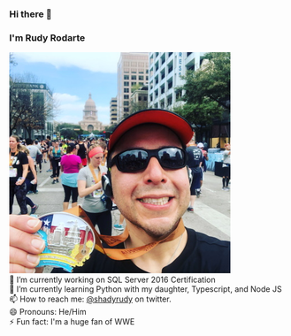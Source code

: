 ### Hi there 👋
### I'm Rudy Rodarte
![After the 2020 Austin Half Marathon](/images/2020_Post_Marathon.jpg)  
🔭 I’m currently working on SQL Server 2016 Certification  
🌱 I’m currently learning Python with my daughter, Typescript, and Node JS  
📫 How to reach me: [@shadyrudy](http://www.twitter.com/shadyrudy) on twitter.  
😄 Pronouns: He/Him  
⚡ Fun fact: I'm a huge fan of WWE  
<!--
**shadyrudy/shadyrudy** is a ✨ _special_ ✨ repository because its `README.md` (this file) appears on your GitHub profile.

Here are some ideas to get you started:

- 🔭 I’m currently working on SQL Server 2016 Certification
- 🌱 I’m currently learning Typescript, Node JS, and Python with my daughter
- 👯 I’m looking to collaborate on ...
- 🤔 I’m looking for help with ...
- 💬 Ask me about SQL Server
- 📫 How to reach me: [@shadyrudy](http://www.twitter.com/shadyrudy) on twitter.

- 😄 Pronouns: He/Him
- ⚡ Fun fact: ...
-->
